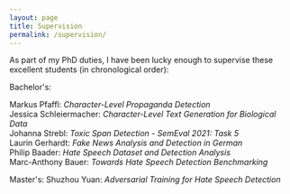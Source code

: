 ```yaml
---
layout: page
title: Supervision
permalink: /supervision/
---
```


As part of my PhD duties, I have been lucky enough to supervise these excellent students (in chronological order):

Bachelor's:

Markus Pfaffl: *Character-Level Propaganda Detection*<br>
Jessica Schleiermacher: *Character-Level Text Generation for Biological Data*<br>
Johanna Strebl: *Toxic Span Detection - SemEval 2021: Task 5*<br>
Laurin Gerhardt: *Fake News Analysis and Detection in German*<br>
Philip Baader: *Hate Speech Dataset and Detection Analysis*<br>
Marc-Anthony Bauer: *Towards Hate Speech Detection Benchmarking*<br>

Master's:
Shuzhou Yuan: *Adversarial Training for Hate Speech Detection*<br>
